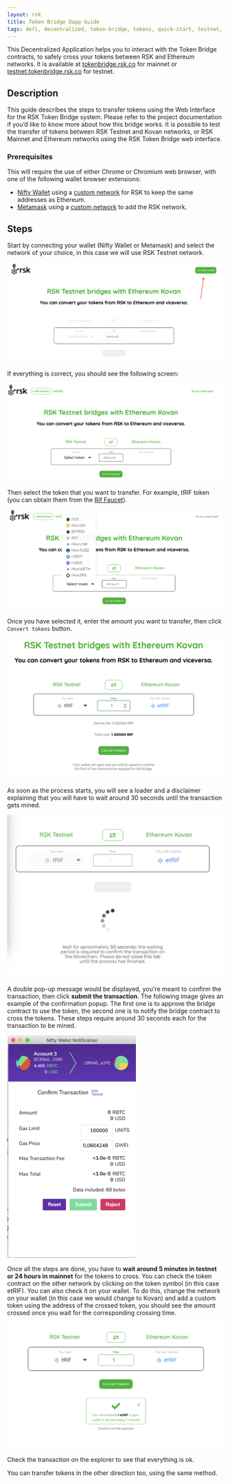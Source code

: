 ```yaml
---
layout: rsk
title: Token Bridge Dapp Guide
tags: defi, decentralized, token-bridge, tokens, quick-start, testnet, networks, dapps, tools, rsk, ethereum, smart-contracts, guides, tutorial, install, get-started, how-to
---
```


This Decentralized Application helps you to interact with the Token Bridge contracts, to safely cross your tokens between RSK and Ethereum networks. It is available at [tokenbridge.rsk.co](https://tokenbridge.rsk.co/) for mainnet or [testnet.tokenbridge.rsk.co](https://testnet.tokenbridge.rsk.co/) for testnet.

## Description

This guide describes the steps to transfer tokens using the Web Interface for the RSK Token Bridge system. Please refer to the project documentation if you’d like to know more about how this bridge works. It is possible to test the transfer of tokens between RSK Testnet and Kovan networks, or RSK Mainnet and Ethereum networks using the RSK Token Bridge web interface.

### Prerequisites

This will require the use of either Chrome or Chromium web browser, with one of the following wallet browser extensions:
- [Nifty Wallet](https://www.poa.network/for-users/nifty-wallet) using a [custom network](/tutorials/resolve-nifty-issue/#add-rsk-as-custom-node) for RSK to keep the same addresses as Ethereum.
- [Metamask](https://metamask.io/download.html) using a [custom network](/develop/apps/wallets/metamask/) to add the RSK network.

## Steps

Start by connecting your wallet (Nifty Wallet or Metamask) and select the network of your choice, in this case we will use RSK Testnet network.

<img src="/assets/img/tools/tokenbridge/dapp-image1-1.png" />

If everything is correct, you should see the following screen:

<img src="/assets/img/tools/tokenbridge/dapp-image1-2.png" />

Then select the token that you want to transfer. For example, tRIF token (you can obtain them from the [Rif Faucet](https://faucet.rifos.org/)).

<img src="/assets/img/tools/tokenbridge/dapp-image2.png" />

Once you have selected it, enter the amount you want to transfer, then click `Convert tokens` button.

<img src="/assets/img/tools/tokenbridge/dapp-image3.png" />

As soon as the process starts, you will see a loader and a disclaimer explaining that you will have to wait around 30 seconds until the transaction gets mined.

<img src="/assets/img/tools/tokenbridge/dapp-image4.png" />

A double pop-up message would be displayed, you're meant to confirm the transaction, then click **submit the transaction**. The following image gives an example of the confirmation popup. The first one is to approve the bridge contract to use the token, the second one is to notify the bridge contract to cross the tokens. These steps require around 30 seconds each for the transaction to be mined.

<img src="/assets/img/tools/tokenbridge/dapp-image5.png" width="300"/>

Once all the steps are done, you have to **wait around 5 minutes in testnet or 24 hours in mainnet** for the tokens to cross. You can check the token contract on the other network by clicking on the token symbol (in this case etRIF).
You can also check it on your wallet. To do this, change the network on your wallet (in this case we would change to Kovan) and add a custom token using the address of the crossed token, you should see the amount crossed once you wait for the corresponding crossing time.

<img src="/assets/img/tools/tokenbridge/dapp-image6.png" />

Check the transaction on the explorer to see that everything is ok.

You can transfer tokens in the other direction too, using the same method.
